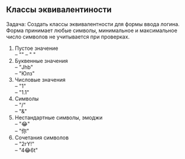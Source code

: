 ## Классы эквивалентиности

Задача: Создать классы эквивалентности для формы ввода логина. Форма принимает любые символы, минимальное и максимальное число символов не учитывается при проверках.


1. Пустое значение
<br>– ""
<bt>– " "
2. Буквенные значения
<br>– "Jhb"
<br>– "Юлз"
3. Числовые значения
<br>– "1"
<br>– "1.1"
4. Символы
<br>– "/"
<br>– "&"
5. Нестандартные символы, эмоджи
<br>– "😂"
<br>– "你"
6. Сочетания символов
<br>– "2гY!"
<br>– "4😂6t"
